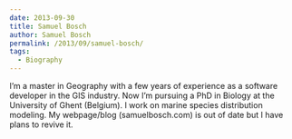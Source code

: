```yaml
---
date: 2013-09-30
title: Samuel Bosch
author: Samuel Bosch
permalink: /2013/09/samuel-bosch/
tags:
  - Biography
---
```

I&#8217;m a master in Geography with a few years of experience as a software developer in the GIS industry. Now I&#8217;m pursuing a PhD in Biology at the University of Ghent (Belgium). I work on marine species distribution modeling. My webpage/blog (samuelbosch.com) is out of date but I have plans to revive it.
